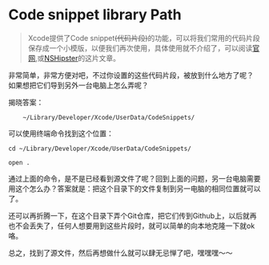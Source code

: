# Code snippet library Path
>Xcode提供了Code snippet~~(代码片段)~~的功能，可以将我们常用的代码片段保存成一个小模版，以便我们再次使用，具体使用就不介绍了，可以阅读[官网](https://developer.apple.com/library/ios/recipes/xcode_help-source_editor/chapters/CreatingaCustomCodeSnippet.html),或[NSHipster](http://nshipster.cn/xcode-snippets/)的这片文章。

非常简单，非常方便对吧，不过你设置的这些代码片段，被放到什么地方了呢？ 如果想把它们导到另外一台电脑上怎么弄呢？

揭晓答案：

    	~/Library/Developer/Xcode/UserData/CodeSnippets/

可以使用终端命令找到这个位置：

	cd ~/Library/Developer/Xcode/UserData/CodeSnippets/
	
	open .
	
通过上面的命令，是不是已经看到源文件了呢？回到上面的问题，另一台电脑需要用这个怎么办？答案就是：把这个目录下的文件复制到另一电脑的相同位置就可以了。

还可以再折腾一下，在这个目录下弄个Git仓库，把它们传到Github上，以后就再也不会丢失了，任何人想要用到这些片段时，就可以简单的向本地克隆一下就ok咯。


总之，找到了源文件，然后再想做什么就可以肆无忌惮了吧，嘿嘿嘿～～



